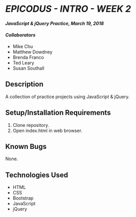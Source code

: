 # _EPICODUS - INTRO - WEEK 2_

#### _JavaScript & jQuery Practice, March 19, 2018_

#### _Collaborators_

* Mike Chu
* Matthew Dowdney
* Brenda Franco
* Ted Leary
* Susan Southall

## Description

A collection of practice projects using JavaScript & jQuery.

## Setup/Installation Requirements

1. Clone repository.
2. Open index.html in web browser.

## Known Bugs

None.

## Technologies Used

* HTML
* CSS
* Bootstrap
* JavaScript
* jQuery
